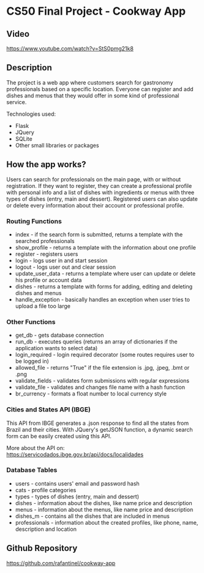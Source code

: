 # CS50 Final Project - Cookway App

## Video

https://www.youtube.com/watch?v=StS0pmg21k8

## Description

The project is a web app where customers search for gastronomy professionals based on a specific location. Everyone can register and add dishes and menus that they would offer in some kind of professional service.

Technologies used:

- Flask
- JQuery
- SQLite
- Other small libraries or packages

## How the app works?

Users can search for professionals on the main page, with or without registration. If they want to register, they can create a professional profile with personal info and a list of dishes with ingredients or menus with three types of dishes (entry, main and dessert). Registered users can also update or delete every information about their account or professional profile.

### Routing Functions

- index - if the search form is submitted, returns a template with the searched professionals
- show_profile - returns a template with the information about one profile
- register - registers users
- login - logs user in and start session
- logout - logs user out and clear session
- update_user_data - returns a template where user can update or delete his profile or account data
- dishes - returns a template with forms for adding, editing and deleting dishes and menus
- handle_exception - basically handles an exception when user tries to upload a file too large

### Other Functions

- get_db - gets database connection
- run_db - executes queries (returns an array of dictionaries if the application wants to select data)
- login_required - login required decorator (some routes requires user to be logged in)
- allowed_file - returns "True" if the file extension is .jpg, .jpeg, .bmt or .png
- validate_fields - validates form submissions with regular expressions
- validate_file - validates and changes file name with a hash function
- br_currency - formats a float number to local currency style

### Cities and States API (IBGE)

This API from IBGE generates a .json response to find all the states from Brazil and their cities. With  JQuery's getJSON function, a dynamic search form can be easily created using this API.

More about the API on: https://servicodados.ibge.gov.br/api/docs/localidades

### Database Tables

- users - contains users' email and password hash
- cats - profile categories
- types - types of dishes (entry, main and dessert)
- dishes - information about the dishes, like name price and description
- menus - information about the menus, like name price and description
- dishes_m - contains all the dishes that are included in menus
- professionals - information about the created profiles, like phone, name, description and location

## Github Repository

https://github.com/rafantinel/cookway-app
